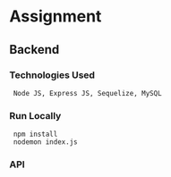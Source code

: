 # Assignment

## Backend
  ### Technologies Used
     Node JS, Express JS, Sequelize, MySQL
  ### Run Locally
     npm install
     nodemon index.js
  ### API
